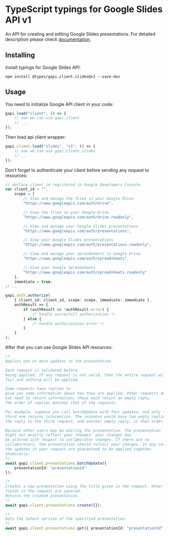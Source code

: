 # TypeScript typings for Google Slides API v1

An API for creating and editing Google Slides presentations. For detailed
description please check [documentation](https://developers.google.com/slides/).

## Installing

Install typings for Google Slides API:

```
npm install @types/gapi.client.slides@v1 --save-dev
```

## Usage

You need to initialize Google API client in your code:

```typescript
gapi.load("client", () => {
    // now we can use gapi.client
    // ...
});
```

Then load api client wrapper:

```typescript
gapi.client.load("slides", "v1", () => {
    // now we can use gapi.client.slides
    // ...
});
```

Don't forget to authenticate your client before sending any request to
resources:

```typescript
// declare client_id registered in Google Developers Console
var client_id = "",
    scope = [
        // View and manage the files in your Google Drive
        "https://www.googleapis.com/auth/drive",

        // View the files in your Google Drive
        "https://www.googleapis.com/auth/drive.readonly",

        // View and manage your Google Slides presentations
        "https://www.googleapis.com/auth/presentations",

        // View your Google Slides presentations
        "https://www.googleapis.com/auth/presentations.readonly",

        // View and manage your spreadsheets in Google Drive
        "https://www.googleapis.com/auth/spreadsheets",

        // View your Google Spreadsheets
        "https://www.googleapis.com/auth/spreadsheets.readonly"
    ],
    immediate = true;
// ...

gapi.auth.authorize(
    { client_id: client_id, scope: scope, immediate: immediate },
    authResult => {
        if (authResult && !authResult.error) {
            /* handle succesfull authorization */
        } else {
            /* handle authorization error */
        }
    }
);
```

After that you can use Google Slides API resources:

```typescript
/* 
Applies one or more updates to the presentation.

Each request is validated before
being applied. If any request is not valid, then the entire request will
fail and nothing will be applied.

Some requests have replies to
give you some information about how they are applied. Other requests do
not need to return information; these each return an empty reply.
The order of replies matches that of the requests.

For example, suppose you call batchUpdate with four updates, and only the
third one returns information. The response would have two empty replies:
the reply to the third request, and another empty reply, in that order.

Because other users may be editing the presentation, the presentation
might not exactly reflect your changes: your changes may
be altered with respect to collaborator changes. If there are no
collaborators, the presentation should reflect your changes. In any case,
the updates in your request are guaranteed to be applied together
atomically.  
*/
await gapi.client.presentations.batchUpdate({
    presentationId: "presentationId"
});

/* 
Creates a new presentation using the title given in the request. Other
fields in the request are ignored.
Returns the created presentation.  
*/
await gapi.client.presentations.create({});

/* 
Gets the latest version of the specified presentation.  
*/
await gapi.client.presentations.get({ presentationId: "presentationId" });
```
